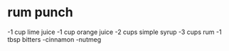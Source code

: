 # rum punch

-1 cup lime juice
-1 cup orange juice
-2 cups simple syrup
-3 cups rum
-1 tbsp bitters
-cinnamon
-nutmeg
